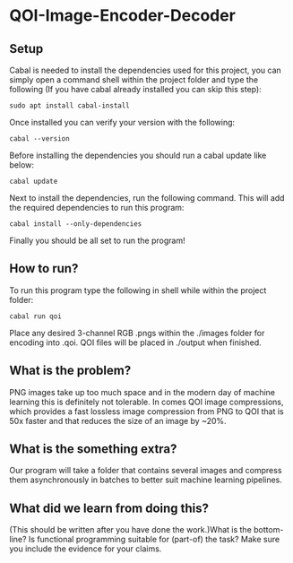 # QOI-Image-Encoder-Decoder

## Setup
Cabal is needed to install the dependencies used for this project, you can simply open a command shell within the project folder and type the following (If you have cabal already installed you can skip this step):

```sudo apt install cabal-install```

Once installed you can verify your version with the following:

```cabal --version```

Before installing the dependencies you should run a cabal update like below:

```cabal update```

Next to install the dependencies, run the following command. This will add the required dependencies to run this program:

```cabal install --only-dependencies```

Finally you should be all set to run the program!

## How to run?

To run this program type the following in shell while within the project folder:

```cabal run qoi```

Place any desired 3-channel RGB .pngs within the ./images folder for encoding into .qoi. QOI files will be placed in ./output when finished.

## What is the problem?
PNG images take up too much space and in the modern day of machine learning this is definitely not tolerable. In comes QOI image compressions, which provides a fast lossless image compression from PNG to QOI that is 50x faster and that reduces the size of an image by ~20%.

## What is the something extra?
Our program will take a folder that contains several images and compress them asynchronously in batches to better suit machine learning pipelines.

## What did we learn from doing this?
(This should be written after you have done the work.)What is the bottom-line? Is functional programming suitable for (part-of) the task? Make sure you include the evidence for your claims.
